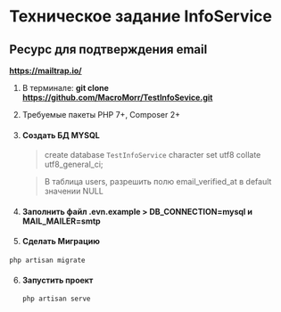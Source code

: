 Техническое задание InfoService
==========
Ресурс для подтверждения email
------------
**https://mailtrap.io/**


1. В терминале: **git clone  https://github.com/MacroMorr/TestInfoSevice.git**
3. Требуемые пакеты PHP 7+, Composer 2+

3. #### Создать БД MYSQL
   > create database `TestInfoService` character set utf8 collate utf8_general_ci;
   
   > В таблица users, разрешить полю email_verified_at в default значении NULL 
   
4. #### Заполнить файл .evn.example > DB_CONNECTION=mysql и MAIL_MAILER=smtp
   
5. #### Сделать Миграцию
```php artisan migrate```

6. #### Запустить проект
   ```php artisan serve```
